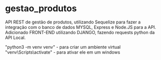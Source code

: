 # gestao_produtos
 API REST de gestão de produtos, utilizando Sequelize para fazer a integração com o banco de dados MYSQL, Express e Node.JS para a API.
 Adicionado FRONT-END utilizando DJANGO, fazendo requests python da API Local.
 


 "python3 -m venv venv" - para criar um ambiente virtual
 "venv\Scripts\activate" - para ativar ele em um windows